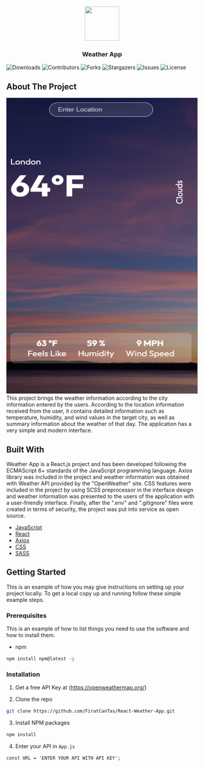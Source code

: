 <br/>
<p align="center">
    <a href="https://github.com/FiratCanTas/React-Weather-App">
    <img src="https://static.wikia.nocookie.net/ipod/images/d/d6/Weather_iOS_15.png/revision/latest?cb=20220611140027" width="90" height="90">
  </a>
  <h3 align="center">Weather App</h3>
</p>


![Downloads](https://img.shields.io/github/downloads/FiratCanTas/React-Weather-App/total) ![Contributors](https://img.shields.io/github/contributors/FiratCanTas/React-Weather-App?color=dark-green) ![Forks](https://img.shields.io/github/forks/FiratCanTas/React-Weather-App?style=social) ![Stargazers](https://img.shields.io/github/stars/FiratCanTas/React-Weather-App?style=social) ![Issues](https://img.shields.io/github/issues/FiratCanTas/React-Weather-App) ![License](https://img.shields.io/github/license/FiratCanTas/React-Weather-App) 

## About The Project
<img src="src/assets/weather-app-interface.png" alt="app-interface" width="530" height="780"/>
This project brings the weather information according to the city information entered by the users. According to the location information received from the user, it contains detailed information such as temperature, humidity, and wind values in the target city, as well as summary information about the weather of that day. The application has a very simple and modern interface.

## Built With

Weather App is a React.js project and has been developed following the ECMAScript 6+ standards of the JavaScript programming language. Axios library was included in the project and weather information was obtained with Weather API provided by the "OpenWeather" site. CSS features were included in the project by using SCSS preprocessor in the interface design and weather information was presented to the users of the application with a user-friendly interface. Finally, after the ".env" and ".gitignore" files were created in terms of security, the project was put into service as open source.

* [JavaScript](https://www.w3schools.com/js/)
* [React ](https://react.dev/)
* [Axios](https://axios-http.com/docs/intro)
* [CSS](https://developer.mozilla.org/en-US/docs/Web/CSS)
* [SASS](https://sass-lang.com/)

## Getting Started

This is an example of how you may give instructions on setting up your project locally.
To get a local copy up and running follow these simple example steps.

### Prerequisites

This is an example of how to list things you need to use the software and how to install them.

* npm

```sh
npm install npm@latest -g
```

### Installation

1. Get a free API Key at (https://openweathermap.org/)

2. Clone the repo

```sh
git clone https://github.com/FiratCanTas/React-Weather-App.git
```

3. Install NPM packages

```sh
npm install
```

4. Enter your API in `App.js`

```JS
const URL = 'ENTER YOUR API WITH API KEY';
```
